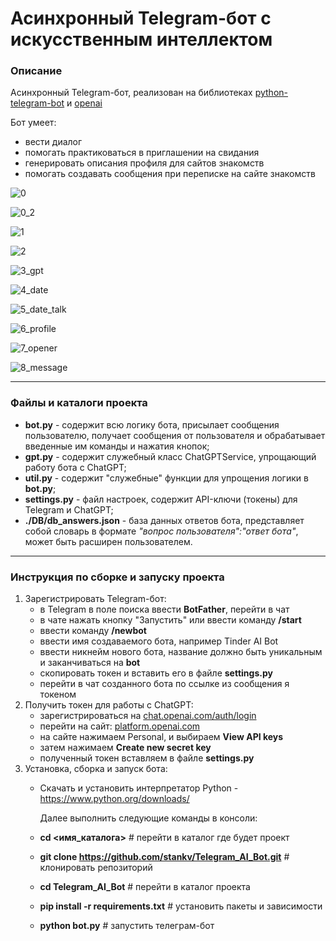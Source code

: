 # Асинхронный Telegram-бот с искусственным интеллектом
### Описание
Асинхронный Telegram-бот, реализован на библиотеках [python-telegram-bot](https://docs.python-telegram-bot.org/en/v21.5/)
и [openai](https://pypi.org/project/openai/1.45.1/)

Бот умеет:
* вести диалог
* помогать практиковаться в приглашении на свидания
* генерировать описания профиля для сайтов знакомств
* помогать создавать сообщения при переписке на сайте знакомств

![0](https://github.com/user-attachments/assets/fa1f2b44-8fe9-4c81-b27e-73383910defb)

![0_2](https://github.com/user-attachments/assets/b186f04a-87ba-4f06-b503-d8a8f82fb0c9)

![1](https://github.com/user-attachments/assets/9f8c91d4-ca0d-45b5-9563-b13cf1adaf3c)

![2](https://github.com/user-attachments/assets/6aa5324c-0c34-476d-b70e-9fb17704d8e7)

![3_gpt](https://github.com/user-attachments/assets/dedf8100-a3ca-4cc5-938a-980196ba9a9c)

![4_date](https://github.com/user-attachments/assets/07cd4111-4bba-45f3-8195-ff2664677478)

![5_date_talk](https://github.com/user-attachments/assets/ad38aa21-7058-43b0-91a8-68dfad514b85)

![6_profile](https://github.com/user-attachments/assets/05fab9b6-459f-4e12-900e-5069bb1988ac)

![7_opener](https://github.com/user-attachments/assets/78883ba8-c47b-49b8-afbc-89b7b68f7301)

![8_message](https://github.com/user-attachments/assets/0d1063f2-0cb6-452e-8abd-e866b00c6133)

---
### Файлы и каталоги проекта

* **bot.py** -  содержит всю логику бота, присылает сообщения пользователю, получает сообщения от пользователя и обрабатывает введенные им команды и нажатия кнопок;
* **gpt.py** - содержит служебный класс ChatGPTService, упрощающий работу бота с ChatGPT;
* **util.py** - содержит "служебные" функции для упрощения логики в **bot.py**;
* **settings.py** - файл настроек, содержит API-ключи (токены) для Telegram и ChatGPT;
* **./DB/db_answers.json** - база данных ответов бота, представляет собой словарь в формате _"вопрос пользователя":"ответ бота"_, может быть расширен пользователем.


---
### Инструкция по сборке и запуску проекта
1. Зарегистрировать Telegram-бот:
    * в Telegram в поле поиска ввести **BotFather**, перейти в чат
    * в чате нажать кнопку "Запустить" или ввести команду **/start**
    * ввести команду **/newbot**
    * ввести имя создаваемого бота, например Tinder AI Bot
    * ввести никнейм нового бота, название должно быть уникальным и заканчиваться на **bot**
    * скопировать токен и вставить его в файле **settings.py**
    * перейти в чат созданного бота по ссылке из сообщения я токеном
2. Получить токен для работы с ChatGPT:
    * зарегистрироваться на [chat.openai.com/auth/login](chat.openai.com/auth/login)
    * перейти на сайт: [platform.openai.com](platform.openai.com)
    * на сайте нажимаем Personal, и выбираем **View API keys**
    * затем нажимаем **Create new secret key**
    * полученный токен вставляем в файле **settings.py**
3. Установка, сборка и запуск бота:
    * Скачать и установить интерпретатор Python - https://www.python.org/downloads/

      Далее выполнить следующие команды в консоли:

    * **cd <имя_каталога>** # перейти в каталог где будет проект
    * **git clone https://github.com/stankv/Telegram_AI_Bot.git** # клонировать репозиторий
    * **cd Telegram_AI_Bot** # перейти в каталог проекта
    * **pip install -r requirements.txt** # установить пакеты и зависимости
    * **python bot.py** # запустить телеграм-бот

